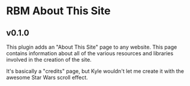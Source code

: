 # RBM About This Site

## v0.1.0

This plugin adds an "About This Site" page to any website. This page contains information about all of the various resources and libraries involved in the creation of the site.

It's basically a "credits" page, but Kyle wouldn't let me create it with the awesome Star Wars scroll effect.